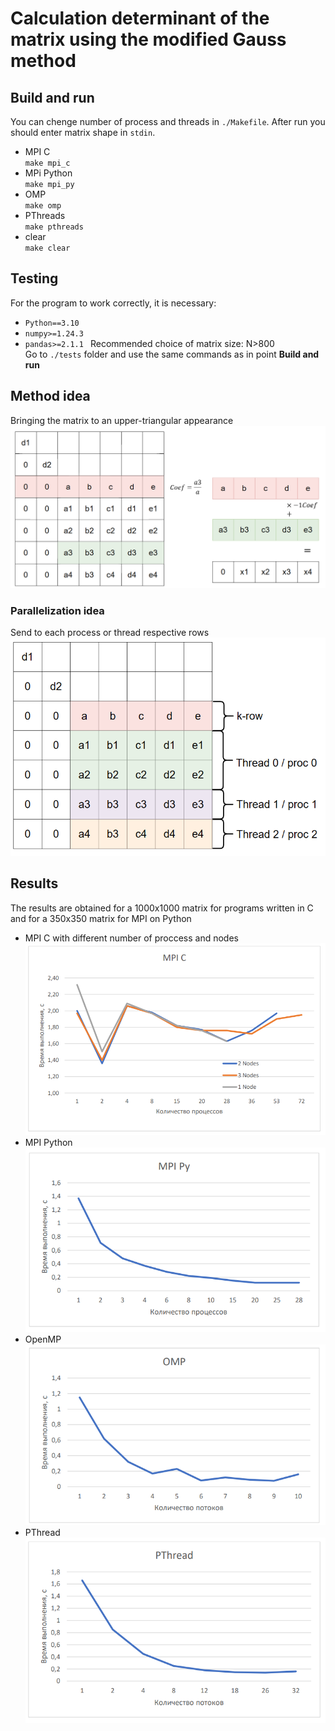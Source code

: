 # Сalculation determinant of the matrix using the modified Gauss method 
## Build and run  
You can chenge number of process and threads in `./Makefile`. After run you should enter matrix shape in `stdin`.
- MPI C  
`make mpi_c`
- MPi Python  
`make mpi_py`  
- OMP  
`make omp`  
- PThreads  
`make pthreads`    
- clear  
`make clear`  

## Testing  
For the program to work correctly, it is necessary:  
- `Python==3.10`
- `numpy>=1.24.3`
- `pandas>=2.1.1 ` 
Recommended choice of matrix size: N>800  
Go to `./tests` folder and use the same commands as in point **Build and run**  

## Method idea  
Bringing the matrix to an upper-triangular appearance  
![Alt text](./images/alg.png)  
### Parallelization idea  
Send to each process or thread respective rows  
![Alt text](./images/paral.png)  


## Results  
The results are obtained for a 1000x1000 matrix for programs written in C and for a 350x350 matrix for MPI on Python  
- MPI C with different number of proccess and nodes  
![Alt text](images/MPI_C_res.png) 
- MPI Python   
![Alt text](images/mpi_py.png)  
- OpenMP  
![Alt text](images/omp.png)  
- PThread  
![Alt text](images/pthread.png)